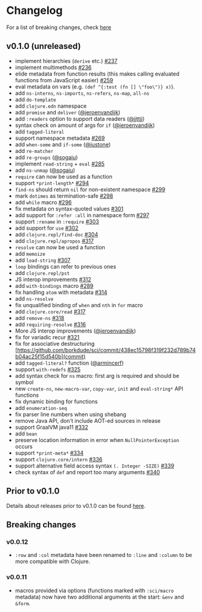 # Changelog

For a list of breaking changes, check [here](#breaking-changes)

## v0.1.0 (unreleased)

- implement hierarchies (`derive` etc.) [#237](https://github.com/borkdude/babashka/issues/237)
- implement multimethods [#236](https://github.com/borkdude/babashka/issues/236)
- elide metadata from function results (this makes calling evaluated functions
  from JavaScript easier) [#259](https://github.com/borkdude/babashka/issues/259)
- eval metadata on vars (e.g. `(def ^{:test (fn [] \"foo\")} x)`).
- add `ns-interns`, `ns-imports`, `ns-refers`, `ns-map`, `all-ns`
- add `do-template`
- add `clojure.edn` namespace
- add `promise` and `deliver` ([@jeroenvandijk](https://github.com/jeroenvandijk))
- add `:readers` option to support data readers ([@jjttjj](https://github.com/jjttjj))
- syntax check on amount of args for `if` ([@jeroenvandijk](https://github.com/jeroenvandijk))
- add `tagged-literal`
- support namespace metadata [#269](https://github.com/borkdude/babashka/issues/269)
- add `when-some` and `if-some` ([@justone](https://github.com/justone))
- add `re-matcher`
- add `re-groups` ([@sogaiu](https://github.com/sogaiu))
- implement `read-string` + `eval` [#285](https://github.com/borkdude/babashka/issues/285)
- add `ns-unmap` ([@sogaiu](https://github.com/sogaiu))
- `require` can now be used as a function
- support `*print-length*` [#294](https://github.com/borkdude/babashka/issues/294)
- `find-ns` should return `nil` for non-existent namespace [#299](https://github.com/borkdude/babashka/issues/299)
- mark `dotimes` as termination-safe [#298](https://github.com/borkdude/babashka/issues/298)
- add `while` macro [#296](https://github.com/borkdude/babashka/issues/296)
- fix metadata on syntax-quoted values [#301](https://github.com/borkdude/babashka/issues/301)
- add support for `:refer :all` in namespace form [#297](https://github.com/borkdude/babashka/issues/297)
- support `:rename` in `:require` [#303](https://github.com/borkdude/babashka/issues/303)
- add support for `use` [#302](https://github.com/borkdude/babashka/issues/302)
- add `clojure.repl/find-doc` [#304](https://github.com/borkdude/babashka/issues/304)
- add `clojure.repl/apropos` [#317](https://github.com/borkdude/babashka/issues/317)
- `resolve` can now be used a function
- add `memoize`
- add `load-string` [#307](https://github.com/borkdude/babashka/issues/307)
- `loop` bindings can refer to previous ones
- add `clojure.repl/pst`
- JS interop improvements [#312](https://github.com/borkdude/babashka/issues/312)
- add `with-bindings` macro [#289](https://github.com/borkdude/babashka/issues/289)
- fix handling `atom` with metadata [#314](https://github.com/borkdude/babashka/issues/314)
- add `ns-resolve`
- fix unqualified binding of `when` and `nth` in `for` macro
- add `clojure.core/read` [#317](https://github.com/borkdude/babashka/issues/317)
- add `remove-ns` [#318](https://github.com/borkdude/babashka/issues/318)
- add `requiring-resolve` [#316](https://github.com/borkdude/babashka/issues/316)
- More JS interop improvements ([@jeroenvandijk](https://github.com/jeroenvandijk))
- fix for variadic recur [#321](https://github.com/borkdude/babashka/issues/321)
- fix for associative destructuring [https://github.com/borkdude/sci/commit/438ec15798f319f232d789b74b04ac25f15d540b](commit)
- add `tagged-literal?` function ([@armincerf](https://github.com/armincerf))
- support `with-redefs` [#325](https://github.com/borkdude/babashka/issues/325)
- add syntax check for `ns` macro: first arg is required and should be symbol
- new `create-ns`, `new-macro-var`, `copy-var`, `init` and `eval-string*` API functions
- fix dynamic binding for functions
- add `enumeration-seq`
- fix parser line numbers when using shebang
- remove Java API, don't include AOT-ed sources in release
- support GraalVM java11 [#332](https://github.com/borkdude/babashka/issues/332)
- add `bean`
- preserve location information in error when `NullPointerException` occurs
- support `*print-meta*` [#334](https://github.com/borkdude/babashka/issues/334)
- support `clojure.core/intern` [#336](https://github.com/borkdude/babashka/issues/336)
- support alternative field access syntax `(. Integer -SIZE)` [#339](https://github.com/borkdude/babashka/issues/339)
- check syntax of `def` and report too many arguments [#340](https://github.com/borkdude/babashka/issues/340)

## Prior to v0.1.0

Details about releases prior to v0.1.0 can be found
[here](https://github.com/borkdude/sci/releases).

## Breaking changes

### v0.0.12

- `:row` and `:col` metadata have been renamed to `:line` and `:column` to be
  more compatible with Clojure.

### v0.0.11

- macros provided via options (functions marked with `:sci/macro` metadata) now
  have two additional arguments at the start: `&env` and `&form`.
